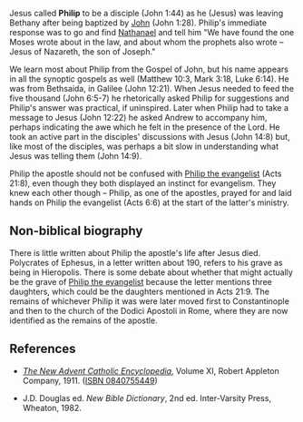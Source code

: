 Jesus called **Philip** to be a disciple (John 1:44) as he (Jesus)
was leaving Bethany after being baptized by
[John](John_the_Baptist "John the Baptist") (John 1:28). Philip's
immediate response was to go and find
[Nathanael](Nathanael "Nathanael") and tell him "We have found the
one Moses wrote about in the law, and about whom the prophets also
wrote – Jesus of Nazareth, the son of Joseph."

We learn most about Philip from the Gospel of John, but his name
appears in all the synoptic gospels as well (Matthew 10:3, Mark
3:18, Luke 6:14). He was from Bethsaida, in Galilee (John 12:21).
When Jesus needed to feed the five thousand (John 6:5-7) he
rhetorically asked Philip for suggestions and Philip's answer was
practical, if uninspired. Later when Philip had to take a message
to Jesus (John 12:22) he asked Andrew to accompany him, perhaps
indicating the awe which he felt in the presence of the Lord. He
took an active part in the disciples' discussions with Jesus (John
14:8) but, like most of the disciples, was perhaps a bit slow in
understanding what Jesus was telling them (John 14:9).

Philip the apostle should not be confused with
[Philip the evangelist](Philip_the_evangelist "Philip the evangelist")
(Acts 21:8), even though they both displayed an instinct for
evangelism. They knew each other though – Philip, as one of the
apostles, prayed for and laid hands on Philip the evangelist (Acts
6:6) at the start of the latter's ministry.

## Non-biblical biography

There is little written about Philip the apostle's life after Jesus
died. Polycrates of Ephesus, in a letter written about 190, refers
to his grave as being in Hieropolis. There is some debate about
whether that might actually be the grave of
[Philip the evangelist](Philip_the_evangelist "Philip the evangelist")
because the letter mentions three daughters, which could be the
daughters mentioned in Acts 21:9. The remains of whichever Philip
it was were later moved first to Constantinople and then to the
church of the Dodici Apostoli in Rome, where they are now
identified as the remains of the apostle.

## References

-   *[The New Advent Catholic Encyclopedia](http://www.newadvent.org/cathen/11799a.htm)*,
    Volume XI, Robert Appleton Company, 1911.
    ([ISBN 0840755449](http://www.theopedia.com/Special:BookSources/0840755449))

-   J.D. Douglas ed. *New Bible Dictionary*, 2nd ed. Inter-Varsity
    Press, Wheaton, 1982.



